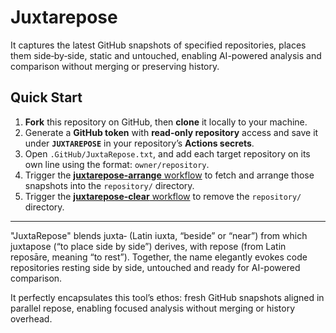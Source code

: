 # Juxtarepose

It captures the latest GitHub snapshots of specified repositories, places them side‑by‑side, static and untouched, enabling AI-powered analysis and comparison without merging or preserving history.

## Quick Start

1. **Fork** this repository on GitHub, then **clone** it locally to your machine.
2. Generate a **GitHub token** with **read-only repository** access and save it under **`JUXTAREPOSE`** in your repository’s **Actions secrets**.
3. Open `.GitHub/JuxtaRepose.txt`, and add each target repository on its own line using the format: `owner/repository`.
4. Trigger the [**juxtarepose-arrange** workflow](.github/workflows/juxtarepose-arrange.yml) to fetch and arrange those snapshots into the `repository/` directory.
5. Trigger the [**juxtarepose-clear** workflow](.github/workflows/juxtarepose-clear.yml) to remove the `repository/` directory.
 
---

"JuxtaRepose" blends juxta‑ (Latin iuxta, “beside” or “near”) from which juxtapose (“to place side by side”) derives, with repose (from Latin reposāre, meaning “to rest”). Together, the name elegantly evokes code repositories resting side by side, untouched and ready for AI-powered comparison.

It perfectly encapsulates this tool’s ethos: fresh GitHub snapshots aligned in parallel repose, enabling focused analysis without merging or history overhead.

